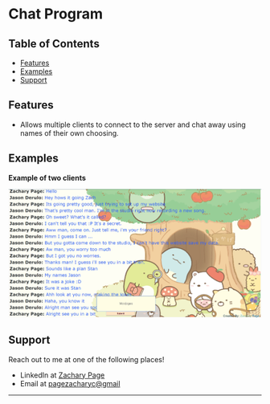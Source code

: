 # Chat Program


## Table of Contents


- [Features](#features)
- [Examples](#examples)
- [Support](#support)

## Features

- Allows multiple clients to connect to the server and chat away using names of their own choosing.

## Examples 
**Example of two clients**

![](images/chatprogram.png)

## Support

Reach out to me at one of the following places!

- LinkedIn at <a href="https://www.linkedin.com/in/pagezacharyc/" target="_blank">Zachary Page</a>
- Email at <a href='mailto:pagezacharyc@gmail.com' target="_blank">pagezacharyc@gmail</a>

---
